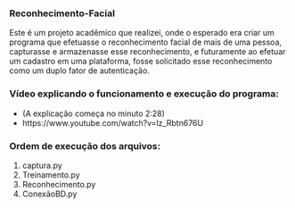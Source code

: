 ### Reconhecimento-Facial
Este é um projeto acadêmico que realizei, onde o esperado era criar um programa que efetuasse o reconhecimento facial de mais de uma pessoa, capturasse e armazenasse esse reconhecimento, e futuramente ao efetuar um cadastro em uma plataforma, fosse solicitado esse reconhecimento como um duplo fator de autenticação. 

### Vídeo explicando o funcionamento e execução do programa:
<ul>
  <li>(A explicação começa no minuto 2:28)</li>
<li>https://www.youtube.com/watch?v=lz_Rbtn676U</li>
</ul>

### Ordem de execução dos arquivos:
<ol>
  <li>captura.py</li>
  <li>Treinamento.py</li>
  <li>Reconhecimento.py</li>
  <li>ConexãoBD.py</li>
 <ol>

